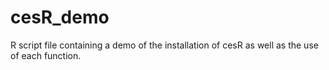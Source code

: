 # cesR_demo
R script file containing a demo of the installation of cesR as well as the use of each function.
